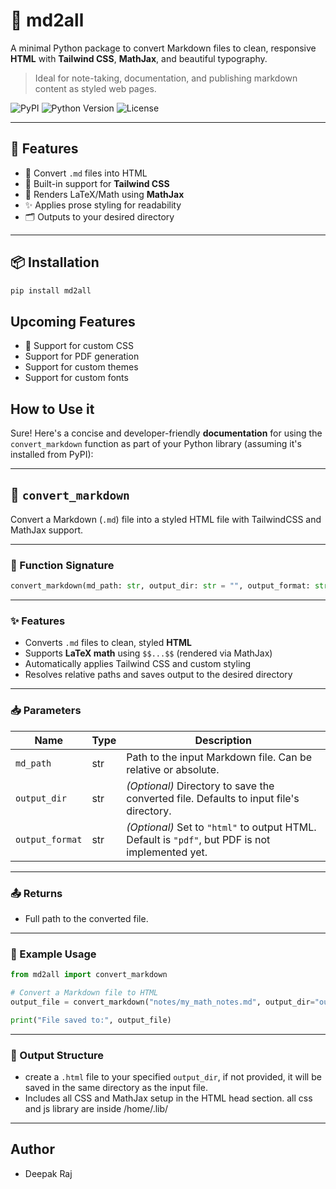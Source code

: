 # 📝 md2all

A minimal Python package to convert Markdown files to clean, responsive **HTML** with **Tailwind CSS**, **MathJax**, and beautiful typography.

> Ideal for note-taking, documentation, and publishing markdown content as styled web pages.

![PyPI](https://img.shields.io/pypi/v/md2all)
![Python Version](https://img.shields.io/pypi/pyversions/md2all)
![License](https://img.shields.io/github/license/codeperfectplus/md2all)

---

## 🚀 Features

- 🧪 Convert `.md` files into HTML
- 🎨 Built-in support for **Tailwind CSS**
- 🧮 Renders LaTeX/Math using **MathJax**
- ✨ Applies prose styling for readability
- 🗂 Outputs to your desired directory

---

## 📦 Installation

```bash
pip install md2all
```


## Upcoming Features

- 📜 Support for custom CSS
- Support for PDF generation
- Support for custom themes
- Support for custom fonts


## How to Use it

Sure! Here's a concise and developer-friendly **documentation** for using the `convert_markdown` function as part of your Python library (assuming it's installed from PyPI):

---

## 📄 `convert_markdown`

Convert a Markdown (`.md`) file into a styled HTML file with TailwindCSS and MathJax support.

---

### 🔧 Function Signature

```python
convert_markdown(md_path: str, output_dir: str = "", output_format: str = "pdf") -> str
```

---

### ✨ Features

- Converts `.md` files to clean, styled **HTML**
- Supports **LaTeX math** using `$$...$$` (rendered via MathJax)
- Automatically applies Tailwind CSS and custom styling
- Resolves relative paths and saves output to the desired directory

---

### 📥 Parameters

| Name            | Type   | Description                                                                 |
|-----------------|--------|-----------------------------------------------------------------------------|
| `md_path`       | str    | Path to the input Markdown file. Can be relative or absolute.               |
| `output_dir`    | str    | *(Optional)* Directory to save the converted file. Defaults to input file's directory. |
| `output_format` | str    | *(Optional)* Set to `"html"` to output HTML. Default is `"pdf"`, but PDF is not implemented yet. |

---

### 📤 Returns

- Full path to the converted file.

---

### 🧪 Example Usage

```python
from md2all import convert_markdown

# Convert a Markdown file to HTML
output_file = convert_markdown("notes/my_math_notes.md", output_dir="output", output_format="html")

print("File saved to:", output_file)
```

---

### 📁 Output Structure

- create a `.html` file to your specified `output_dir`, if not provided, it will be saved in the same directory as the input file.
- Includes all CSS and MathJax setup in the HTML head section. all css and js library are inside /home/.lib/

---

## Author 

- Deepak Raj
